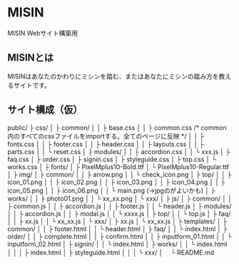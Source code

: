 # MISIN
MISIN Webサイト構築用

## MISINとは
MISINはあなたのかわりにミシンを踏む、またはあなたにミシンの踏み方を教えるサイトです。

## サイト構成（仮）

public/
  ├ css/
  │  ├ common/
  │  │   ├ base.css
  │  │   ├ common.css /* common内のすべてのcssファイルをimportする。全てのページに反映 */
  │  │   ├ fonts.css
  │  │   ├ footer.css
  │  │   ├ header.css
  │  │   ├ layouts.css
  │  │   ├ parts.css
  │  │   └ reset.css
  │  ├ modules/
  │  │   ├ accordion.css
  │  │   └ xxx.js
  │  ├ faq.css
  │  ├ order.css
  │  ├ signin.css
  │  ├ styleguide.css
  │  ├ top.css
  │  └ works.css
  │
  ├ fonts/
  │  ├ PixelMplus10-Bold.ttf
  │  └ PixelMplus10-Regular.ttf
  │
  ├ img/
  │  ├ common/
  │  │   ├ arrow.png
  │  │   └ check_icon.png
  │  ├ top/
  │  │   ├ icon_01.png
  │  │   ├ icon_02.png
  │  │   ├ icon_03.png
  │  │   ├ icon_04.png
  │  │   ├ icon_05.png
  │  │   ├ icon_06.png
  │  │   └ main.png (→jpgのがよいかも)
  │  ├ works/
  │  │   ├ photo01.png
  │  │   └ xx_xx.png
  │  └  xxx/
  │
  ├ js/
  │  ├ common/
  │  │   ├ common.js
  │  │   ├ accordion.js
  │  │   ├ footer.js
  │  │   └ header.js
  │  ├ modules/
  │  │   ├ accordion.js
  │  │   ├ modal.js
  │  │   └ xxxx.js
  │  ├ top/
  │  │   └ top.js
  │  ├ faq/
  │  │   ├ xx.js
  │  │   └ xx_xx.js
  │  └ xxx/
  │      ├ xx.js
  │      └ xx_xx.js
  │
  ├ templates/
  │  ├ common/
  │  │   ├ footer.html
  │  │   └ header.html
  │  ├ faq/
  │  │   └ index.html
  │  ├ order/
  │  │   ├ complete.html
  │  │   ├ confirm.html
  │  │   ├ inputform_01.html
  │  │   └ inputform_02.html
  │  ├ signin/
  │  │   └ index.html
  │  ├ works/
  │  │   └ index.html
  │  │
  │  ├ index.html
  │  ├ styleguide.html
  │  │
  │  └  xxx/
  │　
  └ README.md